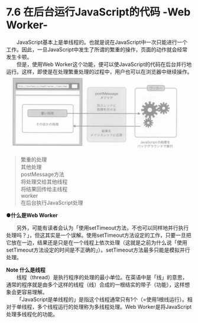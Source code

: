 # 7.6 在后台运行JavaScript的代码 -Web Worker-
&emsp;&emsp;JavaScript基本上是单线程的。也就是说在JavaScript中一次只能进行一个工作。因此，一旦JavaScript中发生了所谓的繁重的操作，页面的动作就会经常发生卡顿。<br>
&emsp;&emsp;但是，使用Web Worker这个功能，便可以使JavaScript的代码在后台并行地运行。这样，即使是在处理繁重处理的过程中，用户也可以在浏览器中继续操作。
![image](../../images/c7/スクリーンショット&#32;2019-04-19&#32;午前8.42.56.png)
> 繁重的处理  
> 其他处理  
> postMessage方法  
> 将处理交给其他线程  
> 将结果回传给主线程  
> worker  
> 在后台执行JavaScript处理

**●什么是Web Worker**

&emsp;&emsp;另外，可能有读者会认为「使用setTimeout方法，不也可以同样地并行执行处理吗？」，但这其实是一个误解。使用setTimeout方法设定的工作，只要一旦把它放在一边，结果还是只是在一个线程上依次处理（这就是之前为什么说「使用setTimeout方法设定的时间是不正确的」）。setTimeout方法最多只能是模拟并行处理。

**Note 什么是线程**<br>
&emsp;&emsp;线程（thread）是执行程序的处理的最小单位。在英语中是「线」的意思，通常的程序就是由多个这样的线程（线）合成的一根结实的带子（功能），这样想象会更容易理解。<br>
&emsp;&emsp;「JavaScript是单线程的」是指这个线程通常只有1个（=使用1根线运行）。相对于单线程，多个线程运行的处理称为多线程处理。Web Worker是将JavaScript处理多线程化的功能。
